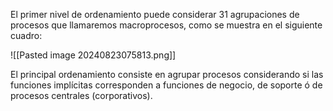 El primer nivel de ordenamiento puede considerar 31 agrupaciones de procesos que llamaremos macroprocesos, como se muestra en el siguiente cuadro: 

![[Pasted image 20240823075813.png]]

El principal ordenamiento consiste en agrupar procesos considerando si las funciones implícitas corresponden a funciones de negocio, de soporte ó de procesos centrales (corporativos). 
